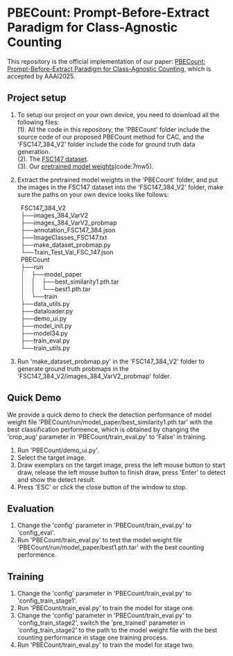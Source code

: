 # PBECount: Prompt-Before-Extract Paradigm for Class-Agnostic Counting
This repository is the official implementation of our paper: [PBECount: Prompt-Before-Extract Paradigm for Class-Agnostic Counting](https://temp), which is accepted by AAAI2025.

## Project setup
1. To setup our project on your own device, you need to download all the following files:  
(1). All the code in this repository, the 'PBECount' folder include the source code of our proposed PBECount method for CAC, and the 'FSC147_384_V2' folder include the code for ground truth data generation.  
(2). The [FSC147 dataset](https://github.com/cvlab-stonybrook/LearningToCountEverything).  
(3). Our [pretrained model weights](https://pan.baidu.com/s/1mzpNd8hXpy6xrg0XBMYROg)(code:7mw5).

2. Extract the pretrained model weights in the 'PBECount' folder, and put the images in the FSC147 dataset into the 'FSC147_384_V2' folder, make sure the paths on your own device looks like follows:

&nbsp;&nbsp;&nbsp;&nbsp;&nbsp;&nbsp;&nbsp;&nbsp;FSC147_384_V2  
&nbsp;&nbsp;&nbsp;&nbsp;&nbsp;&nbsp;&nbsp;&nbsp;├──images_384_VarV2  
&nbsp;&nbsp;&nbsp;&nbsp;&nbsp;&nbsp;&nbsp;&nbsp;├──images_384_VarV2_probmap  
&nbsp;&nbsp;&nbsp;&nbsp;&nbsp;&nbsp;&nbsp;&nbsp;├──annotation_FSC147_384.json  
&nbsp;&nbsp;&nbsp;&nbsp;&nbsp;&nbsp;&nbsp;&nbsp;├──ImageClasses_FSC147.txt  
&nbsp;&nbsp;&nbsp;&nbsp;&nbsp;&nbsp;&nbsp;&nbsp;├──make_dataset_probmap.py  
&nbsp;&nbsp;&nbsp;&nbsp;&nbsp;&nbsp;&nbsp;&nbsp;└──Train_Test_Val_FSC_147.json  
&nbsp;&nbsp;&nbsp;&nbsp;&nbsp;&nbsp;&nbsp;&nbsp;PBECount  
&nbsp;&nbsp;&nbsp;&nbsp;&nbsp;&nbsp;&nbsp;&nbsp;├──run  
&nbsp;&nbsp;&nbsp;&nbsp;&nbsp;&nbsp;&nbsp;&nbsp;│&nbsp;&nbsp;&nbsp;&nbsp;├──model_paper  
&nbsp;&nbsp;&nbsp;&nbsp;&nbsp;&nbsp;&nbsp;&nbsp;│&nbsp;&nbsp;&nbsp;&nbsp;│&nbsp;&nbsp;&nbsp;&nbsp;├──best_similarity1.pth.tar  
&nbsp;&nbsp;&nbsp;&nbsp;&nbsp;&nbsp;&nbsp;&nbsp;│&nbsp;&nbsp;&nbsp;&nbsp;│&nbsp;&nbsp;&nbsp;&nbsp;└──best1.pth.tar  
&nbsp;&nbsp;&nbsp;&nbsp;&nbsp;&nbsp;&nbsp;&nbsp;│&nbsp;&nbsp;&nbsp;&nbsp;└──train  
&nbsp;&nbsp;&nbsp;&nbsp;&nbsp;&nbsp;&nbsp;&nbsp;├──data_utils.py  
&nbsp;&nbsp;&nbsp;&nbsp;&nbsp;&nbsp;&nbsp;&nbsp;├──dataloader.py  
&nbsp;&nbsp;&nbsp;&nbsp;&nbsp;&nbsp;&nbsp;&nbsp;├──demo_ui.py  
&nbsp;&nbsp;&nbsp;&nbsp;&nbsp;&nbsp;&nbsp;&nbsp;├──model_init.py  
&nbsp;&nbsp;&nbsp;&nbsp;&nbsp;&nbsp;&nbsp;&nbsp;├──model34.py  
&nbsp;&nbsp;&nbsp;&nbsp;&nbsp;&nbsp;&nbsp;&nbsp;├──train_eval.py  
&nbsp;&nbsp;&nbsp;&nbsp;&nbsp;&nbsp;&nbsp;&nbsp;└──train_utils.py  

3. Run 'make_dataset_probmap.py' in the 'FSC147_384_V2' folder to generate ground truth probmaps in the 'FSC147_384_V2/images_384_VarV2_probmap' folder.

## Quick Demo
We provide a quick demo to check the detection performance of model weight file 'PBECount/run/model_paper/best_similarity1.pth.tar' with the best classification performence, which is obtained by changing the 'crop_aug' parameter in 'PBECount/train_eval.py' to 'False' in training.
1. Run 'PBECount/demo_ui.py'.
2. Select the target image.
3. Draw exemplars on the target image, press the left mouse button to start draw, release the left mouse button to finish draw, press 'Enter' to detect and show the detect result.
4. Press 'ESC' or click the close button of the window to stop.

## Evaluation
1. Change the 'config' parameter in 'PBECount/train_eval.py' to 'config_eval'.
2. Run 'PBECount/train_eval.py' to test the model weight file 'PBECount/run/model_paper/best1.pth.tar' with the best counting performence.

## Training
1. Change the 'config' parameter in 'PBECount/train_eval.py' to 'config_train_stage1'.
2. Run 'PBECount/train_eval.py' to train the model for stage one.
3. Change the 'config' parameter in 'PBECount/train_eval.py' to 'config_train_stage2', switch the 'pre_trained' parameter in 'config_train_stage2' to the path to the model weight file with the best counting performance in stage one training process.
4. Run 'PBECount/train_eval.py' to train the model for stage two.


